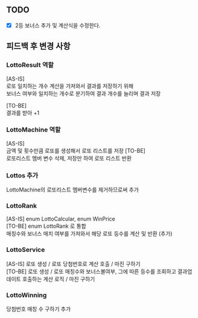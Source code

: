 ## TODO
-[x] 2등 보너스 추가 및 계산식을 수정한다.

## 피드백 후 변경 사항
### LottoResult 역할
[AS-IS] <br>
로또 일치하는 개수 계산을 가져와서 결과를 저장하기 위해  
보너스 여부와 일치하는 개수로 분기하여 결과 개수를 늘리며 결과 저장

[TO-BE] <br>
결과를 받아 +1

### LottoMachine 역할<br>
[AS-IS]<br>
금액 및 횟수만큼 로또를 생성해서 로또 리스트를 저장
[TO-BE]<br>
로또리스트 멤버 변수 삭제, 저장만 하여 로또 리스트 반환

### Lottos 추가
LottoMachine의 로또리스트 멤버변수를 제거하므로써 추가

### LottoRank
[AS-IS] enum LottoCalcular, enum WinPrice <br>
[TO-BE] enum LottoRank 로 통합 <br>
매칭수와 보너스 매치 여부를 가져와서 해당 로또 등수를 계산 및 반환 (추가)

### LottoService
[AS-IS] 로또 생성 / 로또 당첨번호로 계산 호출 / 마진 구하기 <br>
[TO-BE] 로또 생성 / 로또 매칭수와 보너스볼여부, 그에 따른 등수를 조회하고 결과업데이트 호출하는 계산 로직 / 마진 구하기

### LottoWinning
당첨번호 매칭 수 구하기 추가 

